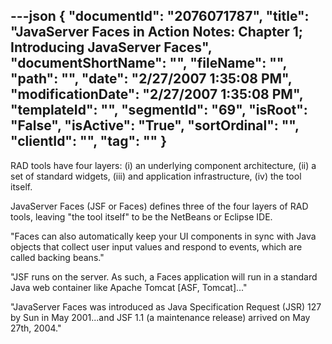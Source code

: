 ---json
{
  "documentId": "2076071787",
  "title": "JavaServer Faces in Action Notes: Chapter 1; Introducing JavaServer Faces",
  "documentShortName": "",
  "fileName": "",
  "path": "",
  "date": "2/27/2007 1:35:08 PM",
  "modificationDate": "2/27/2007 1:35:08 PM",
  "templateId": "",
  "segmentId": "69",
  "isRoot": "False",
  "isActive": "True",
  "sortOrdinal": "",
  "clientId": "",
  "tag": ""
}
---

RAD tools have four layers: (i) an underlying component architecture, (ii) a set of standard widgets, (iii) and application infrastructure, (iv) the tool itself.

JavaServer Faces (JSF or Faces) defines three of the four layers of RAD tools, leaving &quot;the tool itself&quot; to be the NetBeans or Eclipse IDE.

&quot;Faces can also automatically keep your UI components in sync with Java objects that collect user input values and respond to events, which are called backing beans.&quot;

&quot;JSF runs on the server. As such, a Faces application will run in a standard Java web container like Apache Tomcat [ASF, Tomcat]...&quot;

&quot;JavaServer Faces was introduced as Java Specification Request (JSR) 127 by Sun in May 2001...and JSF 1.1 (a maintenance release) arrived on May 27th, 2004.&quot;

